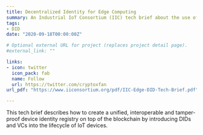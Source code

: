 ```yaml
---
title: Decentralized Identity for Edge Computing
summary: An Industrial IoT Consortium (IIC) tech brief about the use of decentralized identifiers (DIDs) for edge computing
tags:
- DID 
date: "2020-09-18T00:00:00Z"

# Optional external URL for project (replaces project detail page).
#external_link: ""

links:
- icon: twitter
  icon_pack: fab
  name: Follow
  url: https://twitter.com/cryptoxfan
url_pdf: "https://www.iiconsortium.org/pdf/IIC-Edge-DID-Tech-Brief.pdf"

---
```

This tech brief describes how to create a unified, interoperable and tamper-proof device identity registry on top of the blockchain by introducing DIDs and VCs into the lifecycle of IoT devices.